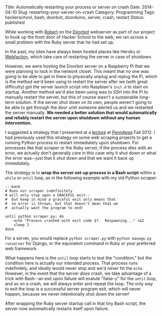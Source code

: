 Title: Automatically restarting your process or server on crash
Date: 2014-04-10
Slug: restarting-your-server-on-crash
Category: Programming
Tags: hackerschool, bash, doorbot, doorduino, server, crash, restart
Status: published

While working with [Robert](http://github.com/lord) on the [Doorbot](http://github.com/lord/doorbot) webserver as part of our project to hook up the front door of Hacker School to the web, we ran across a small problem with the Ruby server that he had set up.

In the past, my sites have always been hosted places like Heroku or [Webfaction](http://www.webfaction.com?affiliate=thecampusrep), which take care of restarting the server in case of shutdown.

However, we were hosting the Doorbot server on a Raspberry Pi that we were planning to lock in the network closet.   This meant that no one was going to be able to get in there to physically unplug and replug the Pi, which is the method we'd been using to restart the server after we (with great difficulty) got the server launch script into Raspbian's `init.d` to start on startup.  Another method we'd also been using was to SSH into the Pi to manually restart the server, but this of course wasn't a sustainable long-term solution.  If the server shut down on its own, people weren't going to be able to get through the door until someone alerted us and we restarted the server manually.   **We needed a better solution that would automatically and reliably restart the server upon shutdown without any human intervention.**

I suggested a strategy that I presented at a [lecture](https://github.com/jdotjdot/Data-Scraping-Talk--PennApps-F2012-) at [PennApps](http://pennapps.com) Fall 2012.   I had previously used this strategy on some web scraping projects to get a running Python process to restart immediately upon shutdown.  For processes like that scraper or the Ruby server, if the process dies with an error, we actually don't generally care in this case why it shut down or what the error was--just that it shut down and that we want it back up immediately.  

The strategy is to **wrap the server set-up process in a Bash script** within a `while` or `until` loop, as in the following example with my old Python scraper:

    :::bash
    # Runs our scraper indefinitely
    # will only stop upon a GRACEFUL exit--
    #  but keep in mind a graceful exit only means that
    #  no error is thrown, but that doesn't mean that we
    #  actually want the program to end!

    until python scraper.py; do
        echo "Process crashed with exit code $?.  Respawning..." >&2
        sleep 2
    done
    
For a server, you would replace `python scraper.py` with `python manage.py runserver` for Django, or the equivalent command in Ruby or your preferred web framework.

What happens here is the `until` loop starts to test the "condition," but the condition here is actually our intended process.  That process runs indefinitely, and ideally would never stop and we'd never hit the `echo`.  However, in the event that the server *does* crash, we take advantage of a trick with Bash--an exit upon failure will evalute "false-y" for the `until` loop, and so on a crash, we will always enter and repeat the loop.  The only way to exit the loop is a successful server program exit, which will never happen, because we never intentionally shut down the server!

After wrapping the Ruby server startup call in that tiny Bash script, the server now automatically restarts itself upon failure.
